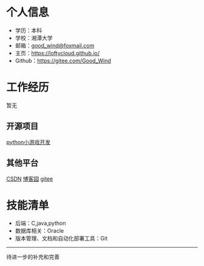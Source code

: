 # 个人信息
 - 学历：本科
 - 学校：湘潭大学
 - 邮箱：good_wind@foxmail.com
 - 主页：https://loftycloud.github.io/
 - Github：https://gitee.com/Good_Wind

# 工作经历
暂无

## 开源项目
[python小游戏开发](https://gitee.com/Good_Wind/py_games)

## 其他平台
[CSDN](https://blog.csdn.net/weixin_43720225?spm=1001.2014.3001.5343)
[博客园](https://home.cnblogs.com/u/2305674/)
[gitee](https://gitee.com/Good_Wind)
    
# 技能清单
- 后端：C,java,python
- 数据库相关：Oracle
- 版本管理、文档和自动化部署工具：Git
      
---

待进一步的补充和完善
